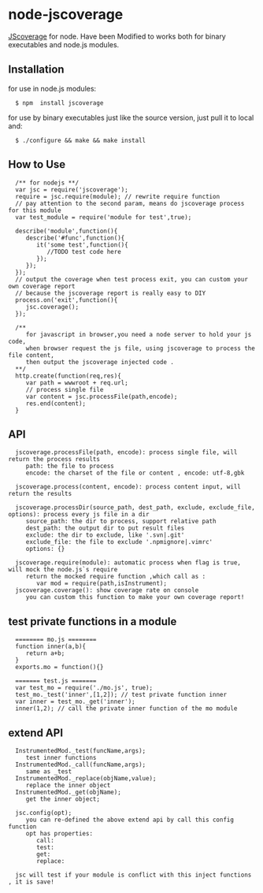 # node-jscoverage

   [JScoverage](http://siliconforks.com/jscoverage/) for node. Have been Modified to works both for binary executables and node.js modules.

## Installation
   for use in node.js modules:
      
      $ npm  install jscoverage
  
   for use by binary executables just like the source version, just pull it to local and:
      
      $ ./configure && make && make install

## How to Use
      /** for nodejs **/
      var jsc = require('jscoverage');
      require = jsc.require(module); // rewrite require function
      // pay attention to the second param, means do jscoverage process for this module
      var test_module = require('module for test',true); 
      
      describe('module',function(){
         describe('#func',function(){
            it('some test',function(){
               //TODO test code here
            });
         });
      });
      // output the coverage when test process exit, you can custom your own coverage report 
      // because the jscoverage report is really easy to DIY
      process.on('exit',function(){
         jsc.coverage();
      });
      
      /** 
         for javascript in browser,you need a node server to hold your js code,
         when browser request the js file, using jscoverage to process the file content,
         then output the jscoverage injected code .
      **/
      http.create(function(req,res){
         var path = wwwroot + req.url;
         // process single file
         var content = jsc.processFile(path,encode);
         res.end(content);
      }
      
   
## API

      jscoverage.processFile(path, encode): process single file, will return the process results
         path: the file to process
         encode: the charset of the file or content , encode: utf-8,gbk

      jscoverage.process(content, encode): process content input, will return the results

      jscoverage.processDir(source_path, dest_path, exclude, exclude_file, options): process every js file in a dir
         source_path: the dir to process, support relative path
         dest_path: the output dir to put result files
         exclude: the dir to exclude, like '.svn|.git'
         exclude_file: the file to exclude '.npmignore|.vimrc'
         options: {}

      jscoverage.require(module): automatic process when flag is true, will mock the node.js`s require
         return the mocked require function ,which call as : 
            var mod = require(path,isInstrument);
      jscoverage.coverage(): show coverage rate on console
         you can custom this function to make your own coverage report!
   
      
## test private functions in a module

      ======== mo.js ========
      function inner(a,b){
         return a+b;
      }
      exports.mo = function(){}
      
      ======= test.js =======
      var test_mo = require('./mo.js', true);
      test_mo._test('inner',[1,2]); // test private function inner
      var inner = test_mo._get('inner');
      inner(1,2); // call the private inner function of the mo module 

## extend API 
   
      InstrumentedMod._test(funcName,args);
         test inner functions
      InstrumentedMod._call(funcName,args);
         same as _test
      InstrumentedMod._replace(objName,value);
         replace the inner object
      InstrumentedMod._get(objName);
         get the inner object;
      
      jsc.config(opt);
         you can re-defined the above extend api by call this config function
         opt has properties:
            call:
            test:
            get:
            replace:
            
      jsc will test if your module is conflict with this inject functions , it is save!

